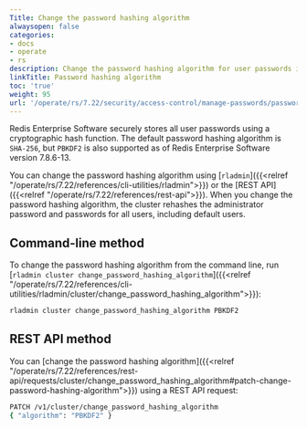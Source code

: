 ```yaml
---
Title: Change the password hashing algorithm
alwaysopen: false
categories:
- docs
- operate
- rs
description: Change the password hashing algorithm for user passwords in a Redis Enterprise Software cluster.
linkTitle: Password hashing algorithm
toc: 'true'
weight: 95
url: '/operate/rs/7.22/security/access-control/manage-passwords/password-hashing-algorithm/'
---
```


Redis Enterprise Software securely stores all user passwords using a cryptographic hash function. The default password hashing algorithm is `SHA-256`, but `PBKDF2` is also supported as of Redis Enterprise Software version 7.8.6-13.

You can change the password hashing algorithm using [`rladmin`]({{<relref "/operate/rs/7.22/references/cli-utilities/rladmin">}}) or the [REST API]({{<relref "/operate/rs/7.22/references/rest-api">}}). When you change the password hashing algorithm, the cluster rehashes the administrator password and passwords for all users, including default users.

## Command-line method

To change the password hashing algorithm from the command line, run [`rladmin cluster change_password_hashing_algorithm`]({{<relref "/operate/rs/7.22/references/cli-utilities/rladmin/cluster/change_password_hashing_algorithm">}}):

```sh
rladmin cluster change_password_hashing_algorithm PBKDF2
```

## REST API method

You can [change the password hashing algorithm]({{<relref "/operate/rs/7.22/references/rest-api/requests/cluster/change_password_hashing_algorithm#patch-change-password-hashing-algorithm">}}) using a REST API request:

```sh
PATCH /v1/cluster/change_password_hashing_algorithm
{ "algorithm": "PBKDF2" }
```
